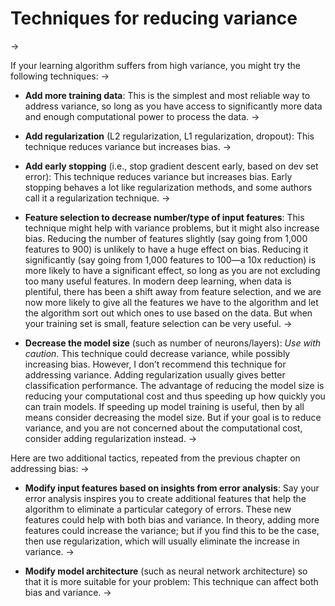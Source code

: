 # Techniques for reducing variance
->

If your learning algorithm suffers from high variance, you might try the following techniques:
->


* **Add more training data​**: This is the simplest and most reliable way to address variance, so long as you have access to significantly more data and enough computational power to process the data.
->


* **Add regularization​** (L2 regularization, L1 regularization, dropout): This technique reduces variance but increases bias.
->


* **Add early stopping​** (i.e., stop gradient descent early, based on dev set error): This technique reduces variance but increases bias. Early stopping behaves a lot like regularization methods, and some authors call it a regularization technique.
->


* **Feature selection to decrease number/type of input features**:​ This technique might help with variance problems, but it might also increase bias. Reducing the number of features slightly (say going from 1,000 features to 900) is unlikely to have a huge effect on bias. Reducing it significantly (say going from 1,000 features to 100—a 10x reduction) is more likely to have a significant effect, so long as you are not excluding too many useful features. In modern deep learning, when data is plentiful, there has been a shift away from feature selection, and we are now more likely to give all the features we have to the algorithm and let the algorithm sort out which ones to use based on the data. But when your training set is small, feature selection can be very useful.
->


* **Decrease the model size** ​(such as number of neurons/layers): ​*Use with caution*.​ This technique could decrease variance, while possibly increasing bias. However, I don’t recommend this technique for addressing variance. Adding regularization usually gives better classification performance. The advantage of reducing the model size is reducing your computational cost and thus speeding up how quickly you can train models. If speeding up model training is useful, then by all means consider decreasing the model size. But if your goal is to reduce variance, and you are not concerned about the computational cost, consider adding regularization instead.
->


Here are two additional tactics, repeated from the previous chapter on addressing bias:
->


* **Modify input features based on insights from error analysis​**: Say your error analysis inspires you to create additional features that help the algorithm to eliminate a particular category of errors. These new features could help with both bias and variance. In theory, adding more features could increase the variance; but if you find this to be the case, then use regularization, which will usually eliminate the increase in variance.
->


* **Modify model architecture​** (such as neural network architecture) so that it is more suitable for your problem: This technique can affect both bias and variance.
->

